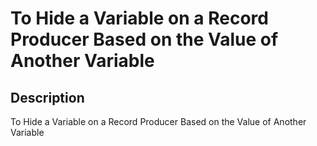 # To Hide a Variable on a Record Producer Based on the Value of Another Variable

## Description

To Hide a Variable on a Record Producer Based on the Value of Another Variable
